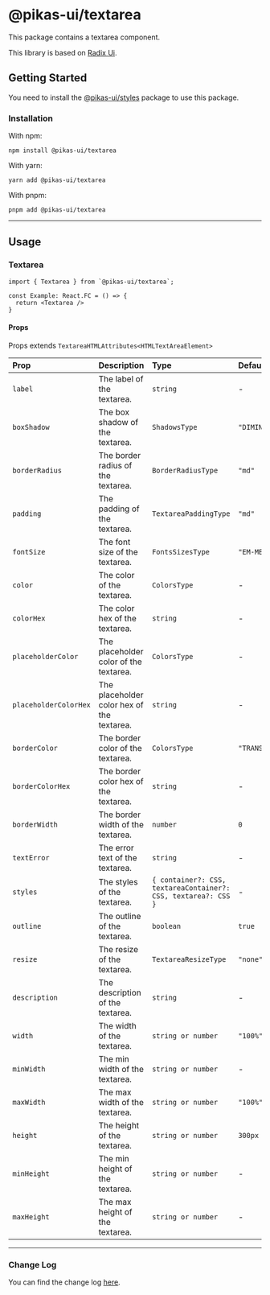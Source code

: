 # @pikas-ui/textarea

This package contains a textarea component.

This library is based on [Radix Ui](https://www.radix-ui.com/).

## Getting Started

You need to install the [@pikas-ui/styles](../styles/README.md) package to use this package.

### Installation

With npm:

```
npm install @pikas-ui/textarea
```

With yarn:

```
yarn add @pikas-ui/textarea
```

With pnpm:

```
pnpm add @pikas-ui/textarea
```

---

## Usage

### Textarea
```tsx
import { Textarea } from `@pikas-ui/textarea`;

const Example: React.FC = () => {
  return <Textarea />
}
```

#### Props
Props extends `TextareaHTMLAttributes<HTMLTextAreaElement>`

| Prop                  | Description                                | Type                                                           | Default          |
| :-------------------- | :----------------------------------------- | :------------------------------------------------------------- | :--------------- |
| `label`               | The label of the textarea.                 | `string`                                                       | -                |
| `boxShadow`           | The box shadow of the textarea.            | `ShadowsType`                                                  | `"DIMINUTION_1"` |
| `borderRadius`        | The border radius of the textarea.         | `BorderRadiusType`                                             | `"md"`           |
| `padding`             | The padding of the textarea.               | `TextareaPaddingType`                                          | `"md"`           |
| `fontSize`            | The font size of the textarea.             | `FontsSizesType`                                               | `"EM-MEDIUM"`    |
| `color`               | The color of the textarea.                 | `ColorsType`                                                   | -                |
| `colorHex`            | The color hex of the textarea.             | `string`                                                       | -                |
| `placeholderColor`    | The placeholder color of the textarea.     | `ColorsType`                                                   | -                |
| `placeholderColorHex` | The placeholder color hex of the textarea. | `string`                                                       | -                |
| `borderColor`         | The border color of the textarea.          | `ColorsType`                                                   | `"TRANSPARENT"`  |
| `borderColorHex`      | The border color hex of the textarea.      | `string`                                                       | -                |
| `borderWidth`         | The border width of the textarea.          | `number`                                                       | `0`              |
| `textError`           | The error text of the textarea.            | `string`                                                       | -                |
| `styles`              | The styles of the textarea.                | `{ container?: CSS, textareaContainer?: CSS, textarea?: CSS }` | -                |
| `outline`             | The outline of the textarea.               | `boolean`                                                      | `true`           |
| `resize`              | The resize of the textarea.                | `TextareaResizeType`                                           | `"none"`         |
| `description`         | The description of the textarea.           | `string`                                                       | -                |
| `width`               | The width of the textarea.                 | `string or number`                                             | `"100%"`         |
| `minWidth`            | The min width of the textarea.             | `string or number`                                             | -                |
| `maxWidth`            | The max width of the textarea.             | `string or number`                                             | `"100%"`         |
| `height`              | The height of the textarea.                | `string or number`                                             | `300px`          |
| `minHeight`           | The min height of the textarea.            | `string or number`                                             | -                |
| `maxHeight`           | The max height of the textarea.            | `string or number`                                             | -                |

---

### Change Log
You can find the change log [here](CHANGELOG.md).